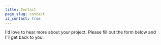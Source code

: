 ```yaml
---
title: Contact
page_slug: contact
is_contact: true
---
```


<p class="lead">I'd love to hear more about your project. Please fill out the form below and I'll get back to you.</p>